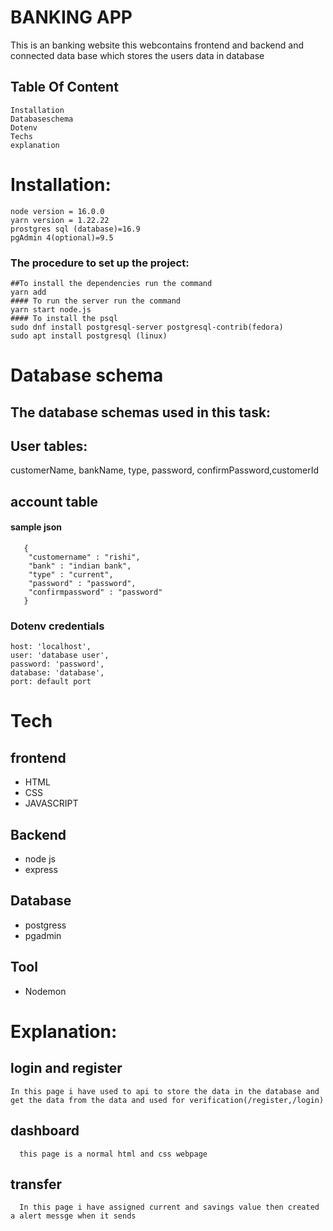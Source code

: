 # BANKING APP
This is an banking website this webcontains frontend and backend and connected data base which stores the users data in database

## Table Of Content

    Installation
    Databaseschema
    Dotenv
    Techs
    explanation

# Installation:

    node version = 16.0.0
    yarn version = 1.22.22
    prostgres sql (database)=16.9
    pgAdmin 4(optional)=9.5

### The procedure to set up the project:
    ##To install the dependencies run the command
    yarn add
    #### To run the server run the command 
    yarn start node.js
    #### To install the psql 
    sudo dnf install postgresql-server postgresql-contrib(fedora)
    sudo apt install postgresql (linux)
# Database schema

## The database schemas used in this task:
   ## User tables:
customerName, bankName, type, password, confirmPassword,customerId
   ## account table
   
  #### sample json
       {
        "customername" : "rishi",
        "bank" : "indian bank",
        "type" : "current",
        "password" : "password",
        "confirmpassword" : "password"
       }
### Dotenv credentials 

    host: 'localhost',
    user: 'database user',
    password: 'password',
    database: 'database',
    port: default port
# Tech
## frontend
- HTML
- CSS
- JAVASCRIPT
## Backend
- node js
- express
## Database
- postgress
- pgadmin
## Tool
- Nodemon

# Explanation:

## login and register
    In this page i have used to api to store the data in the database and get the data from the data and used for verification(/register,/login)
## dashboard
      this page is a normal html and css webpage
## transfer
      In this page i have assigned current and savings value then created a alert messge when it sends

